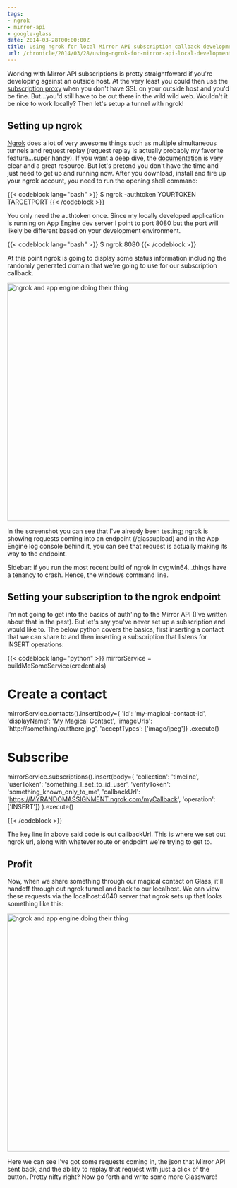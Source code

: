 ```yaml
---
tags:
- ngrok
- mirror-api
- google-glass
date: 2014-03-28T00:00:00Z
title: Using ngrok for local Mirror API subscription callback development
url: /chronicle/2014/03/28/using-ngrok-for-mirror-api-local-development/
---
```


Working with Mirror API subscriptions is pretty straightfoward if you're developing against an outside host. At the very least you could then use the [subscription proxy](https://developers.google.com/glass/tools-downloads/subscription-proxy) when you don't have SSL on your outside host and you'd be fine. But...you'd still have to be out there in the wild wild web. Wouldn't it be nice to work locally? Then let's setup a tunnel with ngrok!

## Setting up ngrok
[Ngrok](https://ngrok.com/) does a lot of very awesome things such as multiple simultaneous tunnels and request replay (request replay is actually probably my favorite feature...super handy). If you want a deep dive, the [documentation](https://ngrok.com/usage) is very clear and a great resource. But let's pretend you don't have the time and just need to get up and running now. After you download, install and fire up your ngrok account, you need to run the opening shell command:

{{< codeblock lang="bash" >}}
$ ngrok -authtoken YOURTOKEN TARGETPORT
{{< /codeblock >}}

You only need the authtoken once. Since my locally developed application is running on App Engine dev server I point to port 8080 but the port will likely be different based on your development environment.

{{< codeblock lang="bash" >}}
$ ngrok 8080
{{< /codeblock >}}

At this point ngrok is going to display some status information including the randomly generated domain that we're going to use for our subscription callback.

<img decoding="async" loading="lazy" width="800" height="538" src="https://storage.googleapis.com/jdr-public-imgs/blog-archive/2014/03/screenshot-20140328-ngrok-mirror-callback.png" alt="ngrok and app engine doing their thing" />

In the screenshot you can see that I've already been testing; ngrok is showing requests coming into an endpoint (/glassupload) and in the App Engine log console behind it, you can see that request is actually making its way to the endpoint.

Sidebar: if you run the most recent build of ngrok in cygwin64...things have a tenancy to crash. Hence, the windows command line.

## Setting your subscription to the ngrok endpoint

I'm not going to get into the basics of auth'ing to the Mirror API (I've written about that in the past). But let's say you've never set up a subscription and would like to. The below python covers the basics, first inserting a contact that we can share to and then inserting a subscription that listens for INSERT operations:

{{< codeblock lang="python" >}}
mirrorService = buildMeSomeService(credentials)

# Create a contact
mirrorService.contacts().insert(body={
  'id': 'my-magical-contact-id',
  'displayName': 'My Magical Contact',
  'imageUrls': 'http://something/outthere.jpg',
  'acceptTypes': ['image/jpeg']}
.execute()

# Subscribe
mirrorService.subscriptions().insert(body={
  'collection': 'timeline',
  'userToken': 'something_I_set_to_id_user',
  'verifyToken': 'something_known_only_to_me',
  'callbackUrl': 'https://MYRANDOMASSIGNMENT.ngrok.com/myCallback',
  'operation': ['INSERT']}
).execute()

{{< /codeblock >}}

The key line in above said code is out callbackUrl. This is where we set out ngrok url, along with whatever route or endpoint we're trying to get to.

## Profit

Now, when we share something through our magical contact on Glass, it'll handoff through out ngrok tunnel and back to our localhost. We can view these requests via the localhost:4040 server that ngrok sets up that looks something like this:

<img decoding="async" loading="lazy" width="800" height="538" src="https://storage.googleapis.com/jdr-public-imgs/blog-archive/2014/03/screenshot-20140328-ngrokpanel.png" alt="ngrok and app engine doing their thing" />

Here we can see I've got some requests coming in, the json that Mirror API sent back, and the ability to replay that request with just a click of the button. Pretty nifty right? Now go forth and write some more Glassware!
